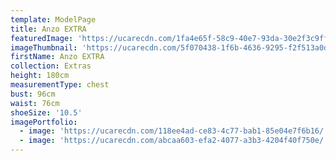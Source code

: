 ```yaml
---
template: ModelPage
title: Anzo EXTRA
featuredImage: 'https://ucarecdn.com/1fa4e65f-58c9-40e7-93da-30e2f3c9ff4e/'
imageThumbnail: 'https://ucarecdn.com/5f070438-1f6b-4636-9295-f2f513a0d403/'
firstName: Anzo EXTRA
collection: Extras
height: 180cm
measurementType: chest
bust: 96cm
waist: 76cm
shoeSize: '10.5'
imagePortfolio:
  - image: 'https://ucarecdn.com/118ee4ad-ce83-4c77-bab1-85e04e7f6b16/'
  - image: 'https://ucarecdn.com/abcaa603-efa2-4077-a3b3-4204f40f750e/'
---
```


